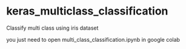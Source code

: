 # keras_multiclass_classification
Classify multi class using iris dataset

you just need to open multi_class_classification.ipynb in google colab

